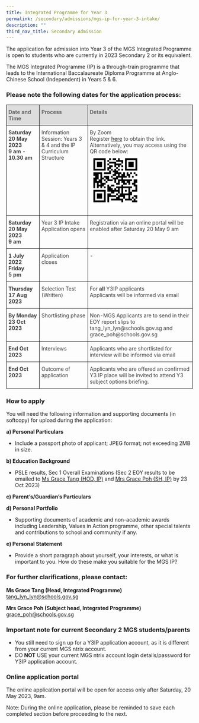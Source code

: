 ```yaml
---
title: Integrated Programme for Year 3
permalink: /secondary/admissions/mgs-ip-for-year-3-intake/
description: ""
third_nav_title: Secondary Admission
---
```

The application for admission into Year 3 of the MGS Integrated Programme is open to students who are currently in 2023 Secondary 2 or its equivalent.

The MGS Integrated Programme (IP) is a through-train programme that leads to the International Baccalaureate Diploma Programme at Anglo-Chinese School (Independent) in Years 5 &amp; 6.


### Please note the following dates for the application process: ### 


<style type="text/css">
.tg {
    border-collapse: collapse;
    border-spacing: 0;
}
.tg td {
    border-color: black;
    border-style: solid;
    border-width: 1px;
    overflow: hidden;
    padding: 10px 5px;
    word-break: normal;
}
.tg th {
    border-color: black;
    border-style: solid;
    border-width: 1px;
    font-weight: normal;
    overflow: hidden;
    padding: 10px 5px;
    word-break: normal;
}
.tg .tg-retb {
	  background-color: #DDD;
    color: #666;
    font-weight: bold;
    text-align: left;
    vertical-align: top
}
.tg .tg-bzr3 {
    color: #3D3D3D;
    font-weight: bold;
    text-align: left;
    vertical-align: top
}
.tg .tg-lc1c {
    color: #3D3D3D;
    text-align: left;
    vertical-align: top
}
</style>
<table class="tg">
  <thead>
    <tr>
			<th class="tg-retb">Date and Time</th>
      <th class="tg-retb">Process</th>
      <th class="tg-retb">Details</th>
    </tr>
  </thead>
  <tbody>
    <tr>
      <td class="tg-bzr3">Saturday <br>
        20 May 2023 <br>
      9 am - 10.30 am</td>
      <td class="tg-lc1c">Information Session: Years 3 &amp; 4 and the IP Curriculum Structure</td>
      <td class="tg-lc1c">By Zoom<br>
        Register <a href="https://go.gov.sg/mgsy3ip2023">here</a> to obtain the link. Alternatively, you may access using the QR code below:<br>
        <img src="/images/Secondary/Admissions/dsa-yr3ip-qrcode.png" alt="Secondary/Admissions/dsa-yr3ip-2022-qrcode.png" style="width:50%"><p></p></td>
    </tr>
    <tr>
      <td class="tg-bzr3">Saturday <br>
      20 May 2023  <br>
      9 am </td>
      <td class="tg-lc1c">Year 3 IP Intake Application opens</td>
      <td class="tg-lc1c">Registration via an online portal will be enabled after Saturday 20 May 9 am</td>
    </tr>
    <tr>
      <td class="tg-bzr3">1 July 2022<br>
        Friday<br>
        5 pm</td>
      <td class="tg-lc1c">Application closes</td>
      <td class="tg-lc1c"> -</td>
    </tr>
    <tr>
      <td class="tg-bzr3">Thursday 17 Aug 2023 </td>
      <td class="tg-lc1c">Selection Test (Written)</td>
      <td class="tg-lc1c">For <strong>all</strong> Y3IP applicants <br> 
				Applicants will be informed via email </td>
    </tr>
    <tr>
      <td class="tg-bzr3">By Monday 23 Oct 2023</td>
      <td class="tg-lc1c">Shortlisting phase</td>
      <td class="tg-lc1c">Non-MGS Applicants are to send in their EOY report slips to  tang_lyn_lyn@schools.gov.sg and grace_poh@schools.gov.sg </td>
    </tr>
    <tr>
      <td class="tg-bzr3">End Oct 2023</td>
      <td class="tg-lc1c">Interviews</td>
      <td class="tg-lc1c">Applicants who are shortlisted for interview will be informed via email</td>
    </tr>
    <tr>
      <td class="tg-bzr3">End Oct 2023 </td>
      <td class="tg-lc1c">Outcome of application<br></td>
      <td class="tg-lc1c">Applicants who are offered an confirmed Y3 IP place will be invited to attend Y3 subject options briefing.</td>
    </tr>
  </tbody>
</table>

### How to apply ### 

You will need the following information and supporting documents (in softcopy) for upload during the application: 

**a) Personal Particulars**
* Include a passport photo of applicant; JPEG format; not exceeding 2MB in size.
    
**b) Education Background**
* PSLE results, Sec 1 Overall Examinations (Sec 2 EOY results to be emailed to [Ms Grace Tang (HOD, IP)](mailto:tang_lyn_lyn@schools.gov.sg) and [Mrs Grace Poh (SH, IP)](mailto:grace_poh@schools.gov.sg) by 23 Oct 2023)
    
**c) Parent’s/Guardian’s Particulars**

**d) Personal Portfolio**
* Supporting documents of academic and non-academic awards including Leadership, Values in Action programme, other special talents and contributions to school and community if any.

**e) Personal Statement**
* Provide a short paragraph about yourself, your interests, or what is important to you. How do these make you suitable for the MGS IP?


### For further clarifications, please contact: ###

**Ms Grace Tang (Head, Integrated Programme)** <br>
[tang\_lyn\_lyn@schools.gov.sg](mailto:tang_lyn_lyn@schools.gov.sg)


**Mrs Grace Poh (Subject head, Integrated Programme)** <br>
[grace\_poh@schools.gov.sg](mailto:grace_poh@schools.gov.sg)



### Important note for current Secondary 2 MGS students/parents ###

* You still need to sign up for a Y3IP application account, as it is different from your current MGS ntrix account.
* DO **NOT** USE your current MGS ntrix account login details/password for Y3IP application account.


### Online application portal ###

The online application portal will be open for access only after Saturday, 20 May 2023, 9am. 

Note: During the online application, please be reminded to save each completed section before proceeding to the next.